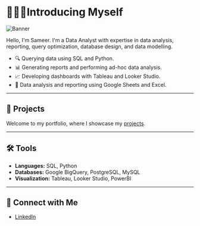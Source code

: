 # 👨🏽‍💻Introducing Myself

![Banner](https://github.com/user-attachments/assets/923aab43-b56c-495b-a937-3a5d7bec65b8)

Hello, I'm Sameer. I'm a Data Analyst with expertise in data analysis, reporting, query optimization, database design, and data modelling.

- 🔍 Querying data using SQL and Python.
- 📊 Generating reports and performing ad-hoc data analysis.
- 📈 Developing dashboards with Tableau and Looker Studio.
- 📄 Data analysis and reporting using Google Sheets and Excel.

---

## 📂 Projects

Welcome to my portfolio, where I showcase my [projects](https://github.com/sameermahan/sameer-portfolio/).

---

## 🛠️ Tools

- **Languages:** SQL, Python
- **Databases:** Google BigQuery, PostgreSQL, MySQL
- **Visualization:** Tableau, Looker Studio, PowerBI

---

## 🤝 Connect with Me

- [LinkedIn](www.linkedin.com/in/sameermahan)
